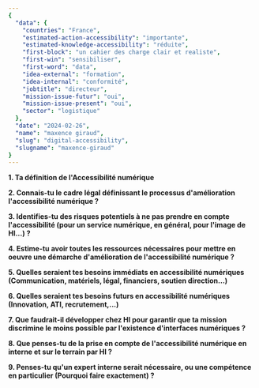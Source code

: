 ```yaml
---
{
  "data": {
    "countries": "France",
    "estimated-action-accessibility": "importante",
    "estimated-knowledge-accessibility": "réduite",
    "first-block": "un cahier des charge clair et realiste",
    "first-win": "sensibiliser",
    "first-word": "data",
    "idea-external": "formation",
    "idea-internal": "conformité",
    "jobtitle": "directeur",
    "mission-issue-futur": "oui",
    "mission-issue-present": "oui",
    "sector": "logistique"
  },
  "date": "2024-02-26",
  "name": "maxence giraud",
  "slug": "digital-accessibility",
  "slugname": "maxence-giraud"
}
---
```


**1. Ta définition de l'Accessibilité numérique**

**2. Connais-tu le cadre légal définissant le processus d'amélioration l'accessibilité numérique ?**

**3. Identifies-tu des risques potentiels à ne pas prendre en compte l'accessibilité (pour un service numérique, en général, pour l'image de HI...) ?**

**4. Estime-tu avoir toutes les ressources nécessaires pour mettre en oeuvre une démarche d'amélioration de l'accessibilité numérique ?**

**5. Quelles seraient tes besoins immédiats en accessibilité numériques (Communication, matériels, légal, financiers, soutien direction...)**

**6. Quelles seraient tes besoins futurs en accessibilité numériques (Innovation, ATI, recrutement,...)**

**7. Que faudrait-il développer chez HI pour garantir que ta mission discrimine le moins possible par l'existence d'interfaces numériques ?**

**8. Que penses-tu de la prise en compte de l'accessibilité numérique en interne et sur le terrain par HI ?**

**9. Penses-tu qu'un expert interne serait nécessaire, ou une compétence en particulier (Pourquoi faire exactement) ?**
